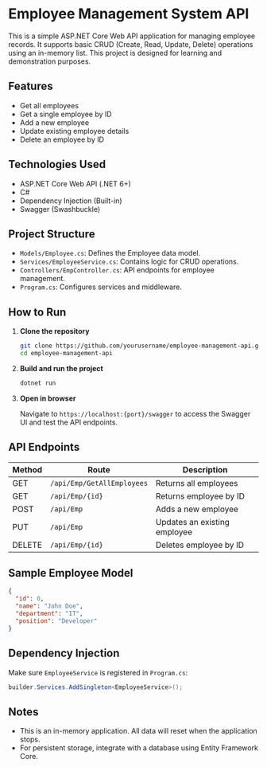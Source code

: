 # Employee Management System API

This is a simple ASP.NET Core Web API application for managing employee records. It supports basic CRUD (Create, Read, Update, Delete) operations using an in-memory list. This project is designed for learning and demonstration purposes.

## Features

- Get all employees
- Get a single employee by ID
- Add a new employee
- Update existing employee details
- Delete an employee by ID

## Technologies Used

- ASP.NET Core Web API (.NET 6+)
- C#
- Dependency Injection (Built-in)
- Swagger (Swashbuckle)

## Project Structure

- `Models/Employee.cs`: Defines the Employee data model.
- `Services/EmployeeService.cs`: Contains logic for CRUD operations.
- `Controllers/EmpController.cs`: API endpoints for employee management.
- `Program.cs`: Configures services and middleware.

## How to Run

1. **Clone the repository**

   ```bash
   git clone https://github.com/yourusername/employee-management-api.git
   cd employee-management-api
   ```

2. **Build and run the project**

   ```bash
   dotnet run
   ```

3. **Open in browser**

   Navigate to `https://localhost:{port}/swagger` to access the Swagger UI and test the API endpoints.

## API Endpoints

| Method | Route                      | Description                  |
|--------|----------------------------|------------------------------|
| GET    | `/api/Emp/GetAllEmployees` | Returns all employees        |
| GET    | `/api/Emp/{id}`            | Returns employee by ID       |
| POST   | `/api/Emp`                 | Adds a new employee          |
| PUT    | `/api/Emp`                 | Updates an existing employee |
| DELETE | `/api/Emp/{id}`            | Deletes employee by ID       |

## Sample Employee Model

```json
{
  "id": 0,
  "name": "John Doe",
  "department": "IT",
  "position": "Developer"
}
```

## Dependency Injection

Make sure `EmployeeService` is registered in `Program.cs`:

```csharp
builder.Services.AddSingleton<EmployeeService>();
```

## Notes

- This is an in-memory application. All data will reset when the application stops.
- For persistent storage, integrate with a database using Entity Framework Core.
